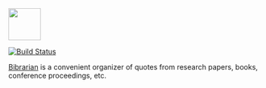 <img src="http://img.bibrarian.com/logo.svg" width="64px" height="64px"/>

[![Build Status](https://travis-ci.org/yegor256/bibrarian.svg?branch=master)](https://travis-ci.org/yegor256/bibrarian)

[Bibrarian](http://www.bibrarian.com)
is a convenient organizer of quotes from
research papers, books, conference proceedings, etc.
